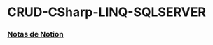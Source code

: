 # CRUD-CSharp-LINQ-SQLSERVER

### [ Notas de Notion]( https://raspy-swing-6cc.notion.site/LINQ-021ca6a8562c452f9400c13bd13ffb18)
